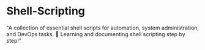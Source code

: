 # Shell-Scripting
"A collection of essential shell scripts for automation, system administration, and DevOps tasks. 🚀 Learning and documenting shell scripting step by step!"
